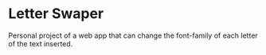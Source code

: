 <h1 href="https://bsad79.github.io/Letter-Swaper/">Letter Swaper</h1>

<p>Personal project of a web app that can change the font-family of each letter of the text inserted.</p>
